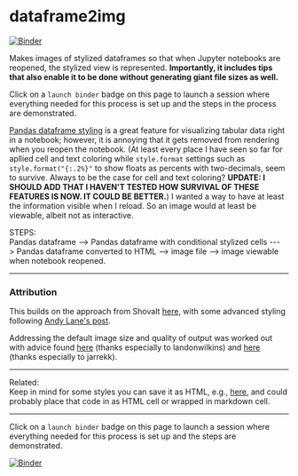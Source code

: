 
# dataframe2img

[![Binder](https://mybinder.org/badge_logo.svg)](https://mybinder.org/v2/gh/fomightez/dataframe2img/master?filepath=index.ipynb)

Makes images of stylized dataframes so that when Jupyter notebooks are reopened, the stylized view is represented. **Importantly, it includes tips that also enable it to be done without generating giant file sizes as well.**

Click on a `launch binder` badge on this page to launch a session where everything needed for this process is set up and the steps in the process are demonstrated.  

[Pandas dataframe styling](https://pandas.pydata.org/pandas-docs/stable/user_guide/style.html) is a great feature for visualizing tabular data right in a notebook; however, it is annoying that it gets removed from rendering when you reopen the notebook. (At least every place I have seen so far for apllied cell and text coloring while `style.format` settings such as `style.format("{:.2%}"` to show floats as percents with two-decimals, seem to survive. Always to be the case for cell and text coloring? **UPDATE: I SHOULD ADD THAT I HAVEN'T TESTED HOW SURVIVAL OF THESE FEATURES IS NOW. IT COULD BE BETTER.**) I wanted a way to have at least the information visible when I reload. So an image would at least be viewable, albeit not as interactive.

STEPS:  
Pandas dataframe --> Pandas dataframe with conditional stylized cells ---> Pandas dataframe converted to HTML --> image file --> image viewable when notebook reopened.

-----

### Attribution

This builds on the approach from Shovalt [here](https://stackoverflow.com/a/50097322/8508004), with some advanced styling following [Andy Lane's post](https://medium.com/@andy.lane/convert-pandas-dataframes-to-images-using-imgkit-5da7e5108d55).

Addressing the default image size and quality of output was worked out with advice found [here](https://github.com/csquared/IMGKit/issues/13#issuecomment-13041686) (thanks especially to landonwilkins) and [here](https://github.com/jarrekk/imgkit/issues/18#issuecomment-359372163) (thanks especially to jarrekk).

----

Related:  
Keep in mind for some styles you can save it as HTML, e.g., [here](https://stackoverflow.com/a/71219735/8508004), and could probably place that code in as HTML cell or wrapped in markdown cell.

-----

Click on a `launch binder` badge on this page to launch a session where everything needed for this process is set up and the steps are demonstrated.  

[![Binder](https://mybinder.org/badge_logo.svg)](https://mybinder.org/v2/gh/fomightez/dataframe2img/master?filepath=index.ipynb)
